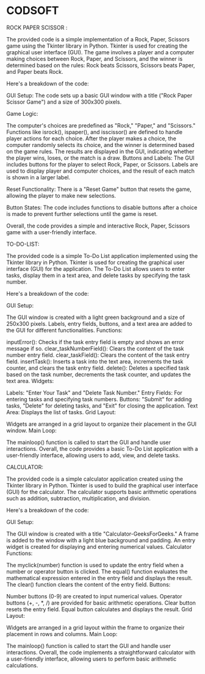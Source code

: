 # CODSOFT
ROCK PAPER SCISSOR :

The provided code is a simple implementation of a Rock, Paper, Scissors game using the Tkinter library in Python. Tkinter is used for creating the graphical user interface (GUI). The game involves a player and a computer making choices between Rock, Paper, and Scissors, and the winner is determined based on the rules: Rock beats Scissors, Scissors beats Paper, and Paper beats Rock.

Here's a breakdown of the code:

GUI Setup: The code sets up a basic GUI window with a title ("Rock Paper Scissor Game") and a size of 300x300 pixels.

Game Logic:

The computer's choices are predefined as "Rock," "Paper," and "Scissors."
Functions like isrock(), ispaper(), and isscissor() are defined to handle player actions for each choice.
After the player makes a choice, the computer randomly selects its choice, and the winner is determined based on the game rules.
The results are displayed in the GUI, indicating whether the player wins, loses, or the match is a draw.
Buttons and Labels: The GUI includes buttons for the player to select Rock, Paper, or Scissors. Labels are used to display player and computer choices, and the result of each match is shown in a larger label.

Reset Functionality: There is a "Reset Game" button that resets the game, allowing the player to make new selections.

Button States: The code includes functions to disable buttons after a choice is made to prevent further selections until the game is reset.

Overall, the code provides a simple and interactive Rock, Paper, Scissors game with a user-friendly interface.



TO-DO-LIST:


The provided code is a simple To-Do List application implemented using the Tkinter library in Python. Tkinter is used for creating the graphical user interface (GUI) for the application. The To-Do List allows users to enter tasks, display them in a text area, and delete tasks by specifying the task number.

Here's a breakdown of the code:

GUI Setup:

The GUI window is created with a light green background and a size of 250x300 pixels.
Labels, entry fields, buttons, and a text area are added to the GUI for different functionalities.
Functions:

inputError(): Checks if the task entry field is empty and shows an error message if so.
clear_taskNumberField(): Clears the content of the task number entry field.
clear_taskField(): Clears the content of the task entry field.
insertTask(): Inserts a task into the text area, increments the task counter, and clears the task entry field.
delete(): Deletes a specified task based on the task number, decrements the task counter, and updates the text area.
Widgets:

Labels: "Enter Your Task" and "Delete Task Number."
Entry Fields: For entering tasks and specifying task numbers.
Buttons: "Submit" for adding tasks, "Delete" for deleting tasks, and "Exit" for closing the application.
Text Area: Displays the list of tasks.
Grid Layout:

Widgets are arranged in a grid layout to organize their placement in the GUI window.
Main Loop:

The mainloop() function is called to start the GUI and handle user interactions.
Overall, the code provides a basic To-Do List application with a user-friendly interface, allowing users to add, view, and delete tasks.


CALCULATOR:

The provided code is a simple calculator application created using the Tkinter library in Python. Tkinter is used to build the graphical user interface (GUI) for the calculator. The calculator supports basic arithmetic operations such as addition, subtraction, multiplication, and division.

Here's a breakdown of the code:

GUI Setup:

The GUI window is created with a title "Calculator-GeeksForGeeks."
A frame is added to the window with a light blue background and padding.
An entry widget is created for displaying and entering numerical values.
Calculator Functions:

The myclick(number) function is used to update the entry field when a number or operator button is clicked.
The equal() function evaluates the mathematical expression entered in the entry field and displays the result.
The clear() function clears the content of the entry field.
Buttons:

Number buttons (0-9) are created to input numerical values.
Operator buttons (+, -, *, /) are provided for basic arithmetic operations.
Clear button resets the entry field.
Equal button calculates and displays the result.
Grid Layout:

Widgets are arranged in a grid layout within the frame to organize their placement in rows and columns.
Main Loop:

The mainloop() function is called to start the GUI and handle user interactions.
Overall, the code implements a straightforward calculator with a user-friendly interface, allowing users to perform basic arithmetic calculations.





